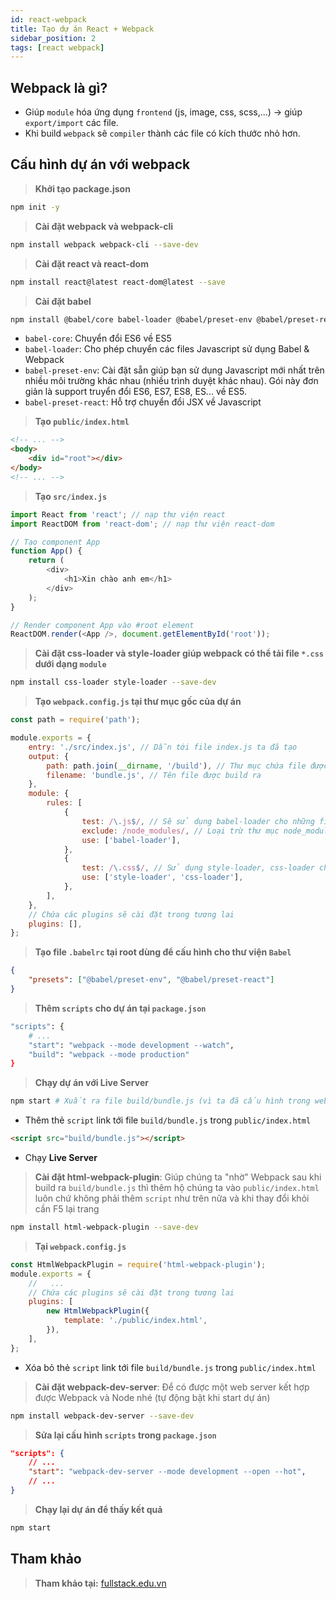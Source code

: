 ```yaml
---
id: react-webpack
title: Tạo dự án React + Webpack
sidebar_position: 2
tags: [react webpack]
---
```


## Webpack là gì?

-   Giúp `module` hóa ứng dụng `frontend` (js, image, css, scss,...) → giúp `export/import` các file.
-   Khi build `webpack` sẽ `compiler` thành các file có kích thước nhỏ hơn.

## Cấu hình dự án với webpack

> **Khởi tạo package.json**

```bash
npm init -y
```

> **Cài đặt webpack và webpack-cli**

```bash
npm install webpack webpack-cli --save-dev
```

> **Cài đặt react và react-dom**

```bash
npm install react@latest react-dom@latest --save
```

> **Cài đặt babel**

```bash
npm install @babel/core babel-loader @babel/preset-env @babel/preset-react --save-dev
```

-   `babel-core`: Chuyển đổi ES6 về ES5
-   `babel-loader`: Cho phép chuyển các files Javascript sử dụng Babel & Webpack
-   `babel-preset-env`: Cài đặt sẵn giúp bạn sử dụng Javascript mới nhất trên nhiều môi trường khác nhau (nhiều trình duyệt khác nhau). Gói này đơn giản là support truyển đổi ES6, ES7, ES8, ES... về ES5.
-   `babel-preset-react`: Hỗ trợ chuyển đổi JSX về Javascript

> **Tạo `public/index.html`**

```html
<!-- ... -->
<body>
    <div id="root"></div>
</body>
<!-- ... -->
```

> **Tạo `src/index.js`**

```js
import React from 'react'; // nạp thư viện react
import ReactDOM from 'react-dom'; // nạp thư viện react-dom

// Tạo component App
function App() {
    return (
        <div>
            <h1>Xin chào anh em</h1>
        </div>
    );
}

// Render component App vào #root element
ReactDOM.render(<App />, document.getElementById('root'));
```

> **Cài đặt css-loader và style-loader giúp webpack có thể tải file `*.css` dưới dạng `module`**

```bash
npm install css-loader style-loader --save-dev
```

> **Tạo `webpack.config.js` tại thư mục gốc của dự án**

```js
const path = require('path');

module.exports = {
    entry: './src/index.js', // Dẫn tới file index.js ta đã tạo
    output: {
        path: path.join(__dirname, '/build'), // Thư mục chứa file được build ra
        filename: 'bundle.js', // Tên file được build ra
    },
    module: {
        rules: [
            {
                test: /\.js$/, // Sẽ sử dụng babel-loader cho những file .js
                exclude: /node_modules/, // Loại trừ thư mục node_modules
                use: ['babel-loader'],
            },
            {
                test: /\.css$/, // Sử dụng style-loader, css-loader cho file .css
                use: ['style-loader', 'css-loader'],
            },
        ],
    },
    // Chứa các plugins sẽ cài đặt trong tương lai
    plugins: [],
};
```

> **Tạo file `.babelrc` tại root dùng để cấu hình cho thư viện `Babel`**

```json
{
    "presets": ["@babel/preset-env", "@babel/preset-react"]
}
```

> **Thêm `scripts` cho dự án tại `package.json`**

```bash
"scripts": {
    # ...
    "start": "webpack --mode development --watch",
    "build": "webpack --mode production"
}
```

> **Chạy dự án với Live Server**

```bash
npm start # Xuất ra file build/bundle.js (vì ta đã cấu hình trong webpack.config.json) và đây là code trong file src/index.js
```

-   Thêm thẻ `script` link tới file `build/bundle.js` trong `public/index.html`

```html
<script src="build/bundle.js"></script>
```

-   Chạy **Live Server**

> **Cài đặt html-webpack-plugin**: Giúp chúng ta "nhờ" Webpack sau khi build ra `build/bundle.js` thì thêm hộ chúng ta vào `public/index.html` luôn chứ không phải thêm `script` như trên nữa và khi thay đổi khỏi cần F5 lại trang

```bash
npm install html-webpack-plugin --save-dev
```

> **Tại `webpack.config.js`**

```js
const HtmlWebpackPlugin = require('html-webpack-plugin');
module.exports = {
    //   ...
    // Chứa các plugins sẽ cài đặt trong tương lai
    plugins: [
        new HtmlWebpackPlugin({
            template: './public/index.html',
        }),
    ],
};
```

-   Xóa bỏ thẻ `script` link tới file `build/bundle.js` trong `public/index.html`

> **Cài đặt webpack-dev-server**: Để có được một web server kết hợp được Webpack và Node nhé (tự động bật khi start dự án)

```bash
npm install webpack-dev-server --save-dev
```

> **Sửa lại cấu hình `scripts` trong `package.json`**

```json
"scripts": {
    // ...
    "start": "webpack-dev-server --mode development --open --hot",
    // ...
}
```

> **Chạy lại dự án để thấy kết quả**

```bash
npm start
```

## Tham khảo

> **Tham khảo tại:** [fullstack.edu.vn](https://fullstack.edu.vn/blog/phan-1-tao-du-an-reactjs-voi-webpack-va-babel.html)

